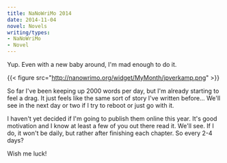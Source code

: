 ```yaml
---
title: NaNoWriMo 2014
date: 2014-11-04
novel: Novels
writing/types:
- NaNoWriMo
- Novel
---
```

Yup. Even with a new baby around, I'm mad enough to do it.

{{< figure src="http://nanowrimo.org/widget/MyMonth/jpverkamp.png" >}}

So far I've been keeping up 2000 words per day, but I'm already starting to feel a drag. It just feels like the same sort of story I've written before... We'll see in the next day or two if I try to reboot or just go with it.

I haven't yet decided if I'm going to publish them online this year. It's good motivation and I know at least a few of you out there read it. We'll see. If I do, it won't be daily, but rather after finishing each chapter. So every 2-4 days? 

Wish me luck!
